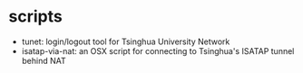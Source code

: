 scripts
=======

* tunet: login/logout tool for Tsinghua University Network
* isatap-via-nat: an OSX script for connecting to Tsinghua's ISATAP tunnel behind NAT 
